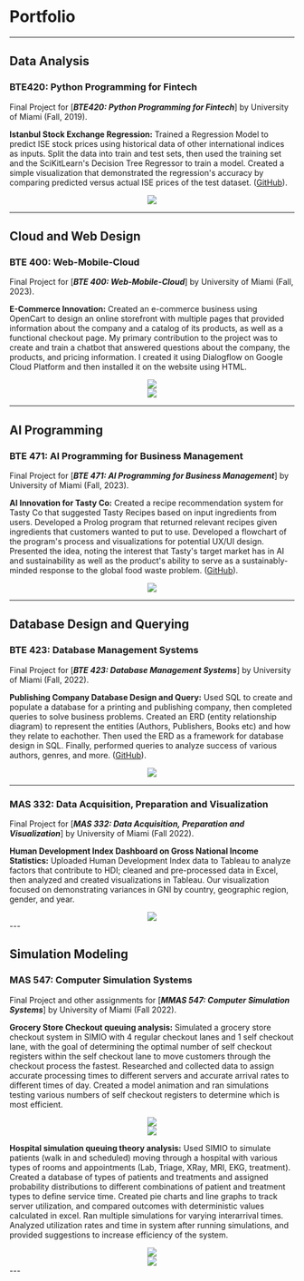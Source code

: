 # Portfolio
---
## Data Analysis

### BTE420: Python Programming for Fintech

Final Project for [***BTE420: Python Programming for Fintech***] by University of Miami (Fall, 2019).

**Istanbul Stock Exchange Regression:** Trained a Regression Model to predict ISE stock prices using historical data of other international indices as inputs. Split the data into train and test sets, then used the training set and the SciKitLearn's Decision Tree Regressor to train a model. Created a simple visualization that demonstrated the regression's accuracy by comparing predicted versus actual ISE prices of the test dataset.  ([GitHub](https://github.com/mikhalastepek/Istanbul-Stock-Exchange-Regression/blob/9eb411ce98719909cb44e708834aff1d285c1f58/final_project_bte420.ipynb)).


<center><img src="images/fintechgraph.png"/></center>

---
## Cloud and Web Design

### BTE 400: Web-Mobile-Cloud

Final Project for [***BTE 400: Web-Mobile-Cloud***] by University of Miami (Fall, 2023).

**E-Commerce Innovation:** Created an e-commerce business using OpenCart to design an online storefront with multiple pages that provided information about the company and a catalog of its products, as well as a functional checkout page. My primary contribution to the project was to create and train a chatbot that answered questions about the company, the products, and pricing information. I created it using Dialogflow on Google Cloud Platform and then installed it on the website using HTML.

<center><img src="images/Dflow1.png"/></center>
<center><img src="images/opencart.png"/></center>

---

## AI Programming

### BTE 471: AI Programming for Business Management

Final Project for [***BTE 471: AI Programming for Business Management***] by University of Miami (Fall, 2023).

**AI Innovation for Tasty Co:** Created a recipe recommendation system for Tasty Co that suggested Tasty Recipes based on input ingredients from users. Developed a Prolog program that returned relevant recipes given ingredients that customers wanted to put to use. Developed a flowchart of the program's process and visualizations for potential UX/UI design. Presented the idea, noting the interest that Tasty's target market has in AI and sustainability as well as the product's ability to serve as a sustainably-minded response to the global food waste problem. ([GitHub](https://github.com/mikhalastepek/Tasty-AI)).

<center><img src="images/foodviz.png"/></center>

---

## Database Design and Querying

### BTE 423: Database Management Systems

Final Project for [***BTE 423: Database Management Systems***] by University of Miami (Fall, 2022).

**Publishing Company Database Design and Query:** Used SQL to create and populate a database for a printing and publishing company, then completed queries to solve business problems. Created an ERD (entity relationship diagram) to represent the entities (Authors, Publishers, Books etc) and how they relate to eachother. Then used the ERD as a framework for database design in SQL. Finally, performed queries to analyze success of various authors, genres, and more. ([GitHub](https://github.com/mikhalastepek/U-R-Published-Database-Design/blob/92fcfffdcc4a2bd41059b0b982fbbf37005e9836/database-and-queries.sql)).


<center><img src="images/ERD.png"/></center>

---

### MAS 332: Data Acquisition, Preparation and Visualization

Final Project for [***MAS 332: Data Acquisition, Preparation and Visualization***] by University of Miami (Fall 2022).

**Human Development Index Dashboard on Gross National Income Statistics:** Uploaded Human Development Index data to Tableau to analyze factors that contribute to HDI; cleaned and pre-processed data in Excel, then analyzed and created visualizations in Tableau. Our visualization focused on demonstrating variances in GNI by country, geographic region, gender, and year.


<center><img src="images/GNI-Stats-screenshot.png"/></center>
---

## Simulation Modeling

### MAS 547: Computer Simulation Systems

Final Project and other assignments for [***MMAS 547: Computer Simulation Systems***] by University of Miami (Fall 2022).

**Grocery Store Checkout queuing analysis:** Simulated a grocery store checkout system in SIMIO with 4 regular checkout lanes and 1 self checkout lane, with the goal of determining the optimal number of self checkout registers within the self checkout lane to move customers through the checkout process the fastest. Researched and collected data to assign accurate processing times to different servers and accurate arrival rates to different times of day. Created a model animation and ran simulations testing various numbers of self checkout registers to determine which is most efficient.


<center><img src="images/GroceryAnimation.png"/></center>
<center><img src="images/GroceryFLow.png"/></center>

**Hospital simulation queuing theory analysis:** Used SIMIO to simulate patients (walk in and scheduled) moving through a hospital with various types of rooms and appointments (Lab, Triage, XRay, MRI, EKG, treatment). Created a database of types of patients and treatments and assigned probability distributions to different combinations of patient and treatment types to define service time. Created pie charts and line graphs to track server utilization, and compared outcomes with deterministic values calculated in excel. Ran multiple simulations for varying interarrival times. Analyzed utilization rates and time in system after running simulations, and provided suggestions to increase efficiency of the system.


<center><img src="images/hospitalanimation.png"/></center>
<center><img src="images/hospitaldatabase.png"/></center>
---
